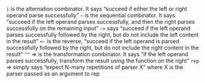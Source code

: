 `|` is the alternation combinator. It says “succeed if either the left or right operand parse successfully”
`~` is the sequential combinator. It says “succeed if the left operand parses successfully, and then the right parses successfully on the remaining input”
`~>` says “succeed if the left operand parses successfully followed by the right, but do not include the left content in the result”
`<~` is the reverse, “succeed if the left operand is parsed successfully followed by the right, but do not include the right content in the result”
`^^` => is the transformation combinator. It says “if the left operand parses successfully, transform the result using the function on the right”
`rep` => simply says “expect N-many repetitions of parser X” where X is the parser passed as an argument to rep
